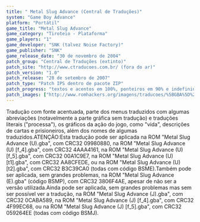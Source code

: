 ```yaml
---
title: " Metal Slug Advance (Central de Traduções)"
system: "Game Boy Advance"
platform: "Portátil"
game_title: "Metal Slug Advance"
game_category: "Tiroteio - Plataforma"
game_players: "1"
game_developer: "SNK (talvez Noise Factory)"
game_publisher: "SNK"
game_release_date: "30 de novembro de 2004"
patch_group: "Central de Traduções (extinto)"
patch_site: "http://www.ctraducoes.com.br/ (fora do ar)"
patch_version: "1.0"
patch_release: "28 de setembro de 2007"
patch_type: "Patch IPS dentro de pacote ZIP"
patch_progress: "textos e acentos em 100%, ponteiros em 90% e indefinido sobre gráficos"
patch_images: ["http://www.romhackers.org/imagens/traducoes/%5BGBA%5D%20Metal%20Slug%20Advance%20-%20Central%20de%20Tradu%C3%A7%C3%B5es%20-%201.png","http://www.romhackers.org/imagens/traducoes/%5BGBA%5D%20Metal%20Slug%20Advance%20-%20Central%20de%20Tradu%C3%A7%C3%B5es%20-%202.png","http://www.romhackers.org/imagens/traducoes/%5BGBA%5D%20Metal%20Slug%20Advance%20-%20Central%20de%20Tradu%C3%A7%C3%B5es%20-%203.png"]
---
```

Tradução com fonte acentuada, parte dos menus traduzidos com algumas abreviações (notavelmente a parte gráfica sem tradução) e traduções literais ("processa"), os gráficos da ação do jogo, como "vida", descrições de cartas e prisioneiros, além dos nomes de algumas traduzidos.ATENÇÃO:Esta tradução pode ser aplicada na ROM "Metal Slug Advance (U).gba", com CRC32 09980880, na ROM "Metal Slug Advance (U) [f_4].gba", com CRC32 4AAA4161, na ROM "Metal Slug Advance (U) [f_5].gba", com CRC32 00A1C9E7, na ROM "Metal Slug Advance (U) [t1].gba", com CRC32 AA8CFEDE, ou na ROM "Metal Slug Advance (U) [t2].gba", com CRC32 B3C39CA0 (todas com código BSME).Também pode ser aplicada, sem grandes problemas, na ROM "Metal Slug Advance (E).gba" (código BSMP), com CRC32 3806F4AE, apesar de não ser a versão utilizada.Ainda pode ser aplicada, sem grandes problemas mas sem ser possível ver a tradução, na ROM "Metal Slug Advance (J).gba", com CRC32 0CABA589, na ROM "Metal Slug Advance (J) [f_4].gba", com CRC32 4F99EC68, ou na ROM "Metal Slug Advance (J) [f_5].gba", com CRC32 059264EE (todas com código BSMJ).